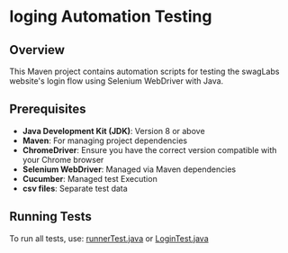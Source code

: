 # loging Automation Testing

## Overview
This Maven project contains automation scripts for testing the swagLabs website's login flow using Selenium WebDriver with Java.

## Prerequisites
- **Java Development Kit (JDK)**: Version 8 or above
- **Maven**: For managing project dependencies
- **ChromeDriver**: Ensure you have the correct version compatible with your Chrome browser
- **Selenium WebDriver**: Managed via Maven dependencies
- **Cucumber**: Managed test Execution
- **csv files**: Separate test data


## Running Tests

To run all tests, use:
[runnerTest.java](src%2Ftest%2Fjava%2FrunnerCucumber%2FrunnerTest.java)
or
[LoginTest.java](src%2Ftest%2Fjava%2Ftests%2FRegisterTest.java)
